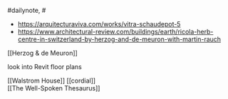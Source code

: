 #dailynote, #
- https://arquitecturaviva.com/works/vitra-schaudepot-5
- https://www.architectural-review.com/buildings/earth/ricola-herb-centre-in-switzerland-by-herzog-and-de-meuron-with-martin-rauch

[[Herzog & de Meuron]]


look into Revit floor plans

[[Walstrom House]] 
[[cordial]]  
[[The Well-Spoken Thesaurus]]